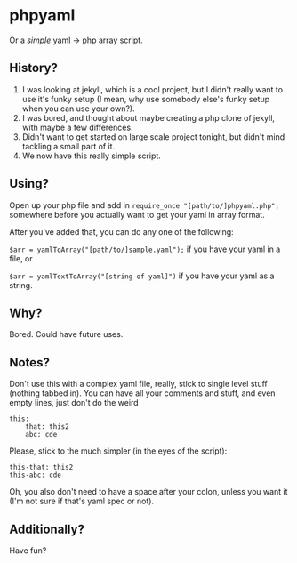 # phpyaml

Or a *simple* yaml -> php array script.

## History?

1. I was looking at jekyll, which is a cool project, but I didn't really want to use it's funky setup (I mean, why use somebody else's funky setup when you can use your own?).
2. I was bored, and thought about maybe creating a php clone of jekyll, with maybe a few differences.
3. Didn't want to get started on large scale project tonight, but didn't mind tackling a small part of it.
4. We now have this really simple script.

## Using?

Open up your php file and add in `require_once "[path/to/]phpyaml.php";` somewhere before you actually want to get your yaml in array format.

After you've added that, you can do any one of the following:

`$arr = yamlToArray("[path/to/]sample.yaml");` if you have your yaml in a file, or

`$arr = yamlTextToArray("[string of yaml]")` if you have your yaml as a string.

## Why?

Bored. Could have future uses.

## Notes?

Don't use this with a complex yaml file, really, stick to single level stuff (nothing tabbed in). You can have all your comments and stuff, and even empty lines, just don't do the weird

	this:
		that: this2
		abc: cde

Please, stick to the much simpler (in the eyes of the script):

	this-that: this2
	this-abc: cde

Oh, you also don't need to have a space after your colon, unless you want it (I'm not sure if that's yaml spec or not).

## Additionally?

Have fun?
